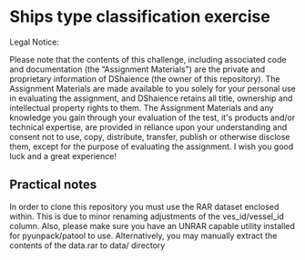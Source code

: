 # Ships type classification exercise

Legal Notice:

Please note that the contents of this challenge, including associated code and documentation (the “Assignment
Materials") are the private and proprietary information of DShaience (the owner of this repository). The Assignment
Materials are made available to you solely for your personal use in evaluating the assignment, and DShaience
retains all title, ownership and intellectual property rights to them. The Assignment Materials and any
knowledge you gain through your evaluation of the test, it's products and/or technical
expertise, are provided in reliance upon your understanding and consent not to use, copy, distribute, transfer,
publish or otherwise disclose them, except for the purpose of evaluating the assignment. I wish you good
luck and a great experience!

## Practical notes

In order to clone this repository you must use the RAR dataset enclosed within. This is due to minor renaming adjustments of the ves_id/vessel_id column.
Also, please make sure you have an UNRAR capable utility installed for pyunpack/patool to use.
Alternatively, you may manually extract the contents of the data.rar to data/ directory
